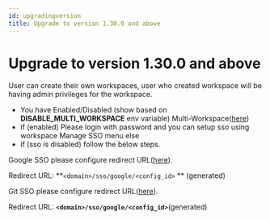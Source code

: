 ```yaml
---
id: upgradingversion
title: Upgrade to version 1.30.0 and above
---
```


# Upgrade to version 1.30.0 and above

User can create their own workspaces, user who created workspace will be having admin privileges for the workspace.
<div style={{textAlign: 'center'}}>

</div>


- You have Enabled/Disabled (show based on **DISABLE_MULTI_WORKSPACE** env variable) Multi-Workspace([here](https://docs.tooljet.com/docs/sso/Multiworkspace))
- if (enabled)
Please login with password and you can setup sso using workspace Manage SSO menu
else
- if (sso is disabled) follow the below steps.

Google SSO
please configure redirect URL([here](https://docs.tooljet.com/docs/sso/google)).

Redirect URL: **`<domain>/sso/google/<config_id>` ** (generated)

Git SSO
please configure redirect URL([here](https://docs.tooljet.com/docs/sso/github)).

Redirect URL: **`<domain>/sso/google/<config_id>`**(generated)
